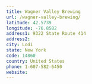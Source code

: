 ```yaml
---
title: Wagner Valley Brewing
url: /wagner-valley-brewing/
latitude: 42.5739
longitude: -76.8582
address1: 9322 State Route 414
address2: 
city: Lodi
state: New York
code: 14860
country: United States
phone: 1-607-582-6450
website: 
---
```


